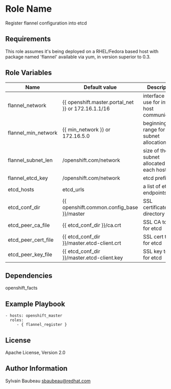 Role Name
=========

Register flannel configuration into etcd

Requirements
------------

This role assumes it's being deployed on a RHEL/Fedora based host with package
named 'flannel' available via yum, in version superior to 0.3.

Role Variables
--------------

| Name                | Default value                                      | Description                                     |
|---------------------|----------------------------------------------------|-------------------------------------------------|
| flannel_network     | {{ openshift.master.portal_net }} or 172.16.1.1/16 | interface to use for inter-host communication   |
| flannel_min_network | {{ min_network }} or 172.16.5.0                    | beginning of IP range for the subnet allocation |
| flannel_subnet_len  | /openshift.com/network                             | size of the subnet allocated to each host       |
| flannel_etcd_key    | /openshift.com/network                             | etcd prefix                                     |
| etcd_hosts          | etcd_urls                                          | a list of etcd endpoints                        |
| etcd_conf_dir       | {{ openshift.common.config_base }}/master          | SSL certificates directory                      |
| etcd_peer_ca_file   | {{ etcd_conf_dir }}/ca.crt                         | SSL CA to use for etcd                          |
| etcd_peer_cert_file | {{ etcd_conf_dir }}/master.etcd-client.crt         | SSL cert to use for etcd                        |
| etcd_peer_key_file  | {{ etcd_conf_dir }}/master.etcd-client.key         | SSL key to use for etcd                         |

Dependencies
------------

openshift_facts

Example Playbook
----------------

    - hosts: openshift_master
      roles:
         - { flannel_register }

License
-------

Apache License, Version 2.0

Author Information
------------------

Sylvain Baubeau <sbaubeau@redhat.com>
